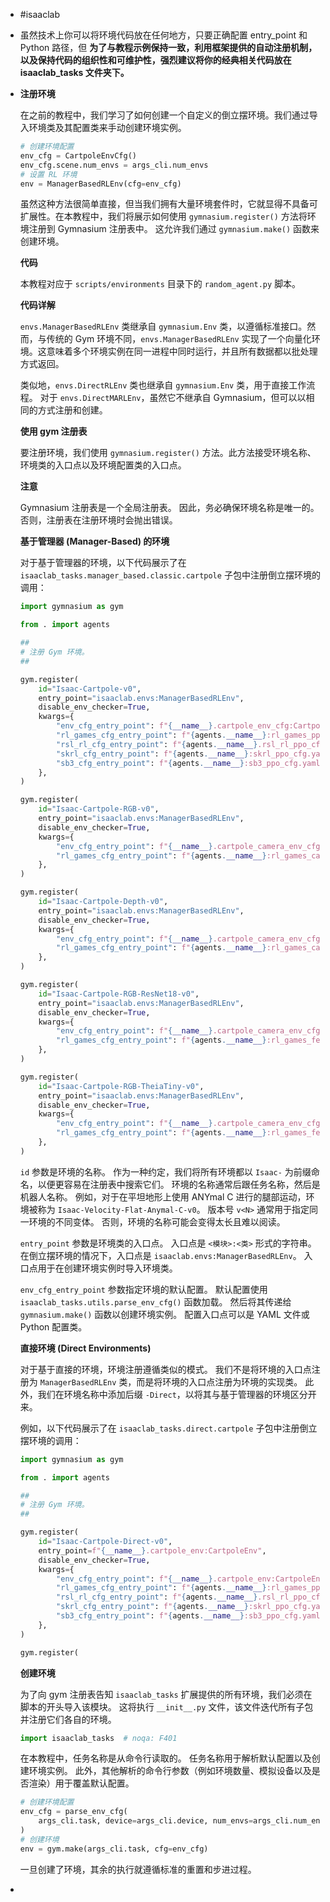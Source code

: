 - #isaaclab
- 虽然技术上你可以将环境代码放在任何地方，只要正确配置 entry_point 和 Python 路径，但 **为了与教程示例保持一致，利用框架提供的自动注册机制，以及保持代码的组织性和可维护性，强烈建议将你的经典相关代码放在 isaaclab_tasks 文件夹下。**
- **注册环境**
  
  在之前的教程中，我们学习了如何创建一个自定义的倒立摆环境。我们通过导入环境类及其配置类来手动创建环境实例。
  
  ```python
  # 创建环境配置
  env_cfg = CartpoleEnvCfg()
  env_cfg.scene.num_envs = args_cli.num_envs
  # 设置 RL 环境
  env = ManagerBasedRLEnv(cfg=env_cfg)
  ```
  
  虽然这种方法很简单直接，但当我们拥有大量环境套件时，它就显得不具备可扩展性。在本教程中，我们将展示如何使用 `gymnasium.register()` 方法将环境注册到 Gymnasium 注册表中。 这允许我们通过 `gymnasium.make()` 函数来创建环境。
  
  **代码**
  
  本教程对应于 `scripts/environments` 目录下的 `random_agent.py` 脚本。
  
  **代码详解**
  
  `envs.ManagerBasedRLEnv` 类继承自 `gymnasium.Env` 类，以遵循标准接口。然而，与传统的 Gym 环境不同，`envs.ManagerBasedRLEnv` 实现了一个向量化环境。这意味着多个环境实例在同一进程中同时运行，并且所有数据都以批处理方式返回。
  
  类似地，`envs.DirectRLEnv` 类也继承自 `gymnasium.Env` 类，用于直接工作流程。 对于 `envs.DirectMARLEnv`，虽然它不继承自 Gymnasium，但可以以相同的方式注册和创建。
  
  **使用 gym 注册表**
  
  要注册环境，我们使用 `gymnasium.register()` 方法。此方法接受环境名称、环境类的入口点以及环境配置类的入口点。
  
  **注意**
  
  Gymnasium 注册表是一个全局注册表。 因此，务必确保环境名称是唯一的。 否则，注册表在注册环境时会抛出错误。
  
  **基于管理器 (Manager-Based) 的环境**
  
  对于基于管理器的环境，以下代码展示了在 `isaaclab_tasks.manager_based.classic.cartpole` 子包中注册倒立摆环境的调用：
  
  ```python
  import gymnasium as gym
  
  from . import agents
  
  ##
  # 注册 Gym 环境。
  ##
  
  gym.register(
      id="Isaac-Cartpole-v0",
      entry_point="isaaclab.envs:ManagerBasedRLEnv",
      disable_env_checker=True,
      kwargs={
          "env_cfg_entry_point": f"{__name__}.cartpole_env_cfg:CartpoleEnvCfg",
          "rl_games_cfg_entry_point": f"{agents.__name__}:rl_games_ppo_cfg.yaml",
          "rsl_rl_cfg_entry_point": f"{agents.__name__}.rsl_rl_ppo_cfg:CartpolePPORunnerCfg",
          "skrl_cfg_entry_point": f"{agents.__name__}:skrl_ppo_cfg.yaml",
          "sb3_cfg_entry_point": f"{agents.__name__}:sb3_ppo_cfg.yaml",
      },
  )
  
  gym.register(
      id="Isaac-Cartpole-RGB-v0",
      entry_point="isaaclab.envs:ManagerBasedRLEnv",
      disable_env_checker=True,
      kwargs={
          "env_cfg_entry_point": f"{__name__}.cartpole_camera_env_cfg:CartpoleRGBCameraEnvCfg",
          "rl_games_cfg_entry_point": f"{agents.__name__}:rl_games_camera_ppo_cfg.yaml",
      },
  )
  
  gym.register(
      id="Isaac-Cartpole-Depth-v0",
      entry_point="isaaclab.envs:ManagerBasedRLEnv",
      disable_env_checker=True,
      kwargs={
          "env_cfg_entry_point": f"{__name__}.cartpole_camera_env_cfg:CartpoleDepthCameraEnvCfg",
          "rl_games_cfg_entry_point": f"{agents.__name__}:rl_games_camera_ppo_cfg.yaml",
      },
  )
  
  gym.register(
      id="Isaac-Cartpole-RGB-ResNet18-v0",
      entry_point="isaaclab.envs:ManagerBasedRLEnv",
      disable_env_checker=True,
      kwargs={
          "env_cfg_entry_point": f"{__name__}.cartpole_camera_env_cfg:CartpoleResNet18CameraEnvCfg",
          "rl_games_cfg_entry_point": f"{agents.__name__}:rl_games_feature_ppo_cfg.yaml",
      },
  )
  
  gym.register(
      id="Isaac-Cartpole-RGB-TheiaTiny-v0",
      entry_point="isaaclab.envs:ManagerBasedRLEnv",
      disable_env_checker=True,
      kwargs={
          "env_cfg_entry_point": f"{__name__}.cartpole_camera_env_cfg:CartpoleTheiaTinyCameraEnvCfg",
          "rl_games_cfg_entry_point": f"{agents.__name__}:rl_games_feature_ppo_cfg.yaml",
      },
  )
  ```
  
  `id` 参数是环境的名称。 作为一种约定，我们将所有环境都以 `Isaac-` 为前缀命名，以便更容易在注册表中搜索它们。 环境的名称通常后跟任务名称，然后是机器人名称。 例如，对于在平坦地形上使用 ANYmal C 进行的腿部运动，环境被称为 `Isaac-Velocity-Flat-Anymal-C-v0`。 版本号 `v<N>` 通常用于指定同一环境的不同变体。 否则，环境的名称可能会变得太长且难以阅读。
  
  `entry_point` 参数是环境类的入口点。 入口点是 `<模块>:<类>` 形式的字符串。 在倒立摆环境的情况下，入口点是 `isaaclab.envs:ManagerBasedRLEnv`。 入口点用于在创建环境实例时导入环境类。
  
  `env_cfg_entry_point` 参数指定环境的默认配置。 默认配置使用 `isaaclab_tasks.utils.parse_env_cfg()` 函数加载。 然后将其传递给 `gymnasium.make()` 函数以创建环境实例。 配置入口点可以是 YAML 文件或 Python 配置类。
  
  **直接环境 (Direct Environments)**
  
  对于基于直接的环境，环境注册遵循类似的模式。 我们不是将环境的入口点注册为 `ManagerBasedRLEnv` 类，而是将环境的入口点注册为环境的实现类。 此外，我们在环境名称中添加后缀 `-Direct`，以将其与基于管理器的环境区分开来。
  
  例如，以下代码展示了在 `isaaclab_tasks.direct.cartpole` 子包中注册倒立摆环境的调用：
  
  ```python
  import gymnasium as gym
  
  from . import agents
  
  ##
  # 注册 Gym 环境。
  ##
  
  gym.register(
      id="Isaac-Cartpole-Direct-v0",
      entry_point=f"{__name__}.cartpole_env:CartpoleEnv",
      disable_env_checker=True,
      kwargs={
          "env_cfg_entry_point": f"{__name__}.cartpole_env:CartpoleEnvCfg",
          "rl_games_cfg_entry_point": f"{agents.__name__}:rl_games_ppo_cfg.yaml",
          "rsl_rl_cfg_entry_point": f"{agents.__name__}.rsl_rl_ppo_cfg:CartpolePPORunnerCfg",
          "skrl_cfg_entry_point": f"{agents.__name__}:skrl_ppo_cfg.yaml",
          "sb3_cfg_entry_point": f"{agents.__name__}:sb3_ppo_cfg.yaml",
      },
  )
  
  gym.register(
  ```
  
  **创建环境**
  
  为了向 gym 注册表告知 `isaaclab_tasks` 扩展提供的所有环境，我们必须在脚本的开头导入该模块。 这将执行 `__init__.py` 文件，该文件迭代所有子包并注册它们各自的环境。
  
  ```python
  import isaaclab_tasks  # noqa: F401
  ```
  
  在本教程中，任务名称是从命令行读取的。 任务名称用于解析默认配置以及创建环境实例。 此外，其他解析的命令行参数（例如环境数量、模拟设备以及是否渲染）用于覆盖默认配置。
  
  ```python
  # 创建环境配置
  env_cfg = parse_env_cfg(
      args_cli.task, device=args_cli.device, num_envs=args_cli.num_envs, use_fabric=not args_cli.disable_fabric
  )
  # 创建环境
  env = gym.make(args_cli.task, cfg=env_cfg)
  ```
  
  一旦创建了环境，其余的执行就遵循标准的重置和步进过程。
-